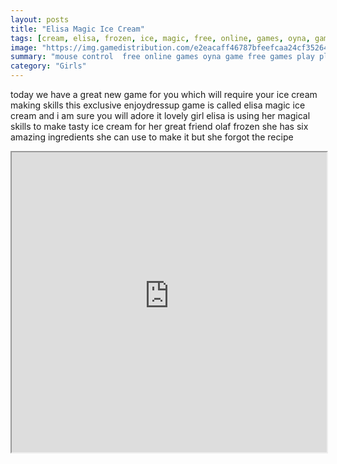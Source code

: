 ```yaml
---
layout: posts
title: "Elisa Magic Ice Cream"
tags: [cream, elisa, frozen, ice, magic, free, online, games, oyna, game, free, games, play, play, games]
image: "https://img.gamedistribution.com/e2eacaff46787bfeefcaa24cf35264c7.jpg"
summary: "mouse control  free online games oyna game free games play play games"
category: "Girls"
---
```


today we have a great new game for you which will require your ice cream making skills this exclusive enjoydressup game is called elisa magic ice cream and i am sure you will adore it lovely girl elisa is using her magical skills to make tasty ice cream for her great friend olaf frozen she has six amazing ingredients she can use to make it but she forgot the recipe

<iframe width="100%" height="480px;" src="https://flash.gamedistribution.com?game=e2eacaff46787bfeefcaa24cf35264c7"></iframe>